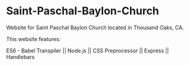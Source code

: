 # Saint-Paschal-Baylon-Church
Website for Saint Paschal Baylon Church located in Thousand Oaks, CA. 

This website features:

ES6  - Babel Transpiler || Node.js || CSS Preprocessor || Express || Handlebars
